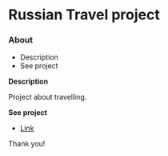# Russian Travel project

### About
* Description
* See project

**Description**

Project about travelling.


**See project**

* [Link](https://annaryabko.github.io/russian-travel/index.html)

Thank you!
